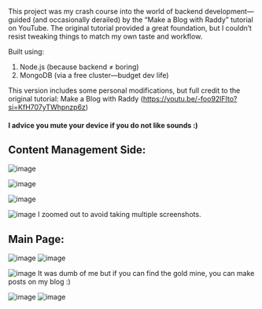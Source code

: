 This project was my crash course into the world of backend development—guided (and occasionally derailed) by the “Make a Blog with Raddy” tutorial on YouTube. The original tutorial provided a great foundation, but I couldn’t resist tweaking things to match my own taste and workflow.

Built using:

1. Node.js (because backend ≠ boring)
2. MongoDB (via a free cluster—budget dev life)

This version includes some personal modifications, but full credit to the original tutorial: Make a Blog with Raddy (https://youtu.be/-foo92lFIto?si=KfH707yTWhpnzp6z)


#### I advice you mute your device if you do not like sounds :)


## Content Management Side:
![image](https://github.com/user-attachments/assets/3cca6ef4-c9d8-4229-93e3-73467aeb1006)

![image](https://github.com/user-attachments/assets/c7cc7fa5-e55b-4e3b-a437-8f72b5affb49)

![image](https://github.com/user-attachments/assets/2f4a0d5f-7dcf-4a72-b321-23ea1e1b7d89)

![image](https://github.com/user-attachments/assets/3ed3d696-496c-4258-84b7-51772d6c09bc)
I zoomed out to avoid taking multiple screenshots.

## Main Page:
![image](https://github.com/user-attachments/assets/ac6bf8fd-5765-46dc-9f1c-d6d62dff329b)
![image](https://github.com/user-attachments/assets/42f38849-8671-4b31-9d9e-45cd0b039f83)

![image](https://github.com/user-attachments/assets/41d07732-2d01-4068-98a4-2bea5afd4a60)
It was dumb of me but if you can find the gold mine, you can make posts on my blog :)

![image](https://github.com/user-attachments/assets/3676f8e3-80fb-4dfc-8b14-6966b4182e12)
![image](https://github.com/user-attachments/assets/16371cd4-04aa-4b2d-b16c-f37c963b5a0b)




